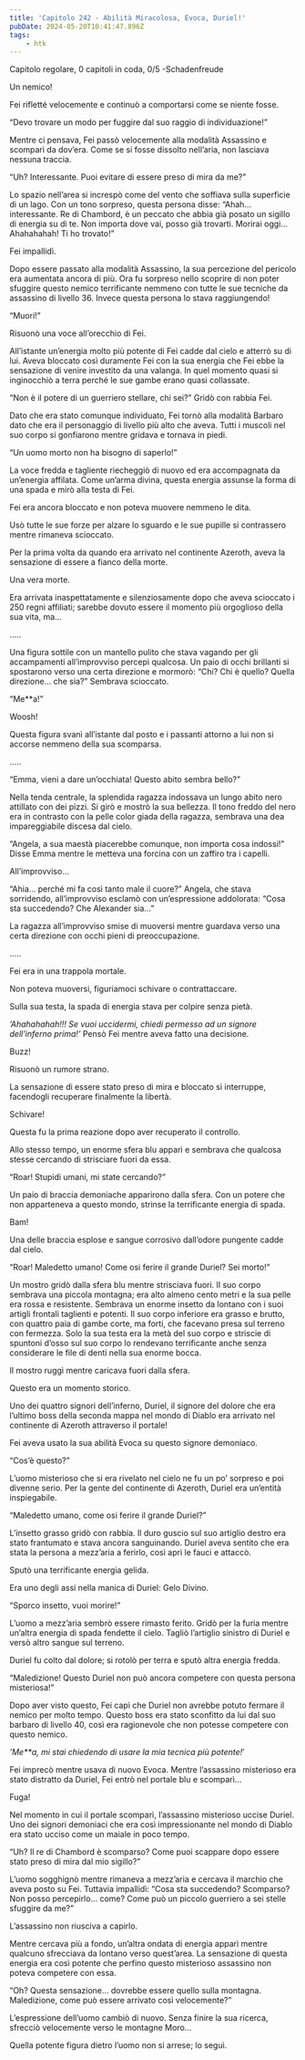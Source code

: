 ```yaml
---
title: 'Capitolo 242 - Abilità Miracolosa, Evoca, Duriel!'
pubDate: 2024-05-20T10:41:47.896Z
tags:
    - htk
---
```


Capitolo regolare,
0 capitoli in coda, 0/5
-Schadenfreude

Un nemico!

Fei rifletté velocemente e continuò a comportarsi come se niente fosse.

“Devo trovare un modo per fuggire dal suo raggio di individuazione!”

Mentre ci pensava, Fei passò velocemente alla modalità Assassino e scomparì da dov’era. Come se si fosse dissolto nell’aria, non lasciava nessuna traccia.

“Uh? Interessante. Puoi evitare di essere preso di mira da me?”

Lo spazio nell’area si increspò come del vento che soffiava sulla superficie di un lago. Con un tono sorpreso, questa persona disse: “Ahah… interessante. Re di Chambord, è un peccato che abbia già posato un sigillo di energia su di te. Non importa dove vai, posso già trovarti. Morirai oggi… Ahahahahah! Ti ho trovato!”

Fei impallidì.

Dopo essere passato alla modalità Assassino, la sua percezione del pericolo era aumentata ancora di più. Ora fu sorpreso nello scoprire di non poter sfuggire questo nemico terrificante nemmeno con tutte le sue tecniche da assassino di livello 36. Invece questa persona lo stava raggiungendo!

“Muori!”

Risuonò una voce all’orecchio di Fei.

All’istante un’energia molto più potente di Fei cadde dal cielo e atterrò su di lui. Aveva bloccato così duramente Fei con la sua energia che Fei ebbe la sensazione di venire investito da una valanga. In quel momento quasi si inginocchiò a terra perché le sue gambe erano quasi collassate.

“Non è il potere di un guerriero stellare, chi sei?” Gridò con rabbia Fei.

Dato che era stato comunque individuato, Fei tornò alla modalità Barbaro dato che era il personaggio di livello più alto che aveva. Tutti i muscoli nel suo corpo si gonfiarono mentre gridava e tornava in piedi.

“Un uomo morto non ha bisogno di saperlo!”

La voce fredda e tagliente riecheggiò di nuovo ed era accompagnata da un’energia affilata. Come un’arma divina, questa energia assunse la forma di una spada e mirò alla testa di Fei.

Fei era ancora bloccato e non poteva muovere nemmeno le dita.

Usò tutte le sue forze per alzare lo sguardo e le sue pupille si contrassero mentre rimaneva scioccato.

Per la prima volta da quando era arrivato nel continente Azeroth, aveva la sensazione di essere a fianco della morte.

Una vera morte.

Era arrivata inaspettatamente e silenziosamente dopo che aveva scioccato i 250 regni affiliati; sarebbe dovuto essere il momento più orgoglioso della sua vita, ma…

…..

Una figura sottile con un mantello pulito che stava vagando per gli accampamenti all’improvviso percepì qualcosa. Un paio di occhi brillanti si spostarono verso una certa direzione e mormorò: “Chi? Chi è quello? Quella direzione… che sia?” Sembrava scioccato.

“Me**a!”

Woosh!

Questa figura svanì all’istante dal posto e i passanti attorno a lui non si accorse nemmeno della sua scomparsa.

…..

“Emma, vieni a dare un’occhiata! Questo abito sembra bello?”

Nella tenda centrale, la splendida ragazza indossava un lungo abito nero attillato con dei pizzi. Si girò e mostrò la sua bellezza. Il tono freddo del nero era in contrasto con la pelle color giada della ragazza, sembrava una dea impareggiabile discesa dal cielo.

“Angela, a sua maestà piacerebbe comunque, non importa cosa indossi!” Disse Emma mentre le metteva una forcina con un zaffiro tra i capelli.

All’improvviso…

“Ahia… perché mi fa così tanto male il cuore?” Angela, che stava sorridendo, all’improvviso esclamò con un’espressione addolorata: “Cosa sta succedendo? Che Alexander sia…”

La ragazza all’improvviso smise di muoversi mentre guardava verso una certa direzione con occhi pieni di preoccupazione.

…..

Fei era in una trappola mortale.

Non poteva muoversi, figuriamoci schivare o contrattaccare.

Sulla sua testa, la spada di energia stava per colpire senza pietà.

<em>’Ahahahahah!!! Se vuoi uccidermi, chiedi permesso ad un signore dell’inferno prima!’</em> Pensò Fei mentre aveva fatto una decisione.

Buzz!

Risuonò un rumore strano.

La sensazione di essere stato preso di mira e bloccato si interruppe, facendogli recuperare finalmente la libertà.

Schivare!

Questa fu la prima reazione dopo aver recuperato il controllo.

Allo stesso tempo, un enorme sfera blu apparì e sembrava che qualcosa stesse cercando di strisciare fuori da essa.

“Roar! Stupidi umani, mi state cercando?”

Un paio di braccia demoniache apparirono dalla sfera. Con un potere che non apparteneva a questo mondo, strinse la terrificante energia di spada.

Bam!

Una delle braccia esplose e sangue corrosivo dall’odore pungente cadde dal cielo.

“Roar! Maledetto umano! Come osi ferire il grande Duriel? Sei morto!”

Un mostro gridò dalla sfera blu mentre strisciava fuori. Il suo corpo sembrava una piccola montagna; era alto almeno cento metri e la sua pelle era rossa e resistente. Sembrava un enorme insetto da lontano con i suoi artigli frontali taglienti e potenti. Il suo corpo inferiore era grasso e brutto, con quattro paia di gambe corte, ma forti, che facevano presa sul terreno con fermezza. Solo la sua testa era la metà del suo corpo e striscie di spuntoni d’osso sul suo corpo lo rendevano terrificante anche senza considerare le file di denti nella sua enorme bocca.

Il mostro ruggì mentre caricava fuori dalla sfera.

Questo era un momento storico.

Uno dei quattro signori dell’inferno, Duriel, il signore del dolore che era l’ultimo boss della seconda mappa nel mondo di Diablo era arrivato nel continente di Azeroth attraverso il portale!

Fei aveva usato la sua abilità Evoca su questo signore demoniaco.

“Cos’è questo?”

L’uomo misterioso che si era rivelato nel cielo ne fu un po’ sorpreso e poi divenne serio. Per la gente del continente di Azeroth, Duriel era un’entità inspiegabile.

“Maledetto umano, come osi ferire il grande Duriel?”

L’insetto grasso gridò con rabbia. Il duro guscio sul suo artiglio destro era stato frantumato e stava ancora sanguinando. Duriel aveva sentito che era stata la persona a mezz’aria a ferirlo, così aprì le fauci e attaccò.

Sputò una terrificante energia gelida.

Era uno degli assi nella manica di Duriel: Gelo Divino.

“Sporco insetto, vuoi morire!”

L’uomo a mezz’aria sembrò essere rimasto ferito. Gridò per la furia mentre un’altra energia di spada fendette il cielo. Tagliò l’artiglio sinistro di Duriel e versò altro sangue sul terreno.

Duriel fu colto dal dolore; si rotolò per terra e sputò altra energia fredda.

“Maledizione! Questo Duriel non può ancora competere con questa persona misteriosa!”

Dopo aver visto questo, Fei capì che Duriel non avrebbe potuto fermare il nemico per molto tempo. Questo boss era stato sconfitto da lui dal suo barbaro di livello 40, così era ragionevole che non potesse competere con questo nemico.

<em>’Me**a, mi stai chiedendo di usare la mia tecnica più potente!</em>’

Fei imprecò mentre usava di nuovo Evoca. Mentre l’assassino misterioso era stato distratto da Duriel, Fei entrò nel portale blu e scomparì…

Fuga!

Nel momento in cui il portale scomparì, l’assassino misterioso uccise Duriel. Uno dei signori demoniaci che era così impressionante nel mondo di Diablo era stato ucciso come un maiale in poco tempo.

“Uh? Il re di Chambord è scomparso? Come puoi scappare dopo essere stato preso di mira dal mio sigillo?”

L’uomo sogghignò mentre rimaneva a mezz’aria e cercava il marchio che aveva posto su Fei. Tuttavia impallidì: “Cosa sta succedendo? Scomparso? Non posso percepirlo… come? Come può un piccolo guerriero a sei stelle sfuggire da me?”

L’assassino non riusciva a capirlo.

Mentre cercava più a fondo, un’altra ondata di energia apparì mentre qualcuno sfrecciava da lontano verso quest’area. La sensazione di questa energia era così potente che perfino questo misterioso assassino non poteva competere con essa.

“Oh? Questa sensazione… dovrebbe essere quello sulla montagna. Maledizione, come può essere arrivato così velocemente?”

L’espressione dell’uomo cambiò di nuovo. Senza finire la sua ricerca, sfrecciò velocemente verso le montagne Moro…

Quella potente figura dietro l’uomo non si arrese; lo seguì.

